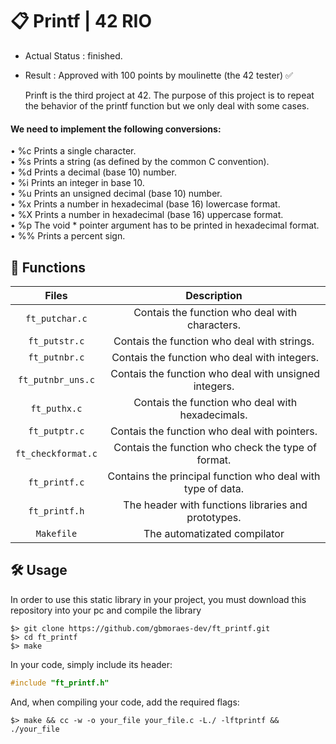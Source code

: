 # :clipboard: Printf | 42 RIO
- Actual Status : finished.
- Result        : Approved with 100 points by moulinette (the 42 tester) ✅
  
  Prinft is the third project at 42.
The purpose of this project is to repeat the behavior of the printf function but we only deal with some cases.

#### We need to implement the following conversions:

• %c Prints a single character.  
• %s Prints a string (as defined by the common C convention).  
• %d Prints a decimal (base 10) number.  
• %i Prints an integer in base 10.  
• %u Prints an unsigned decimal (base 10) number.  
• %x Prints a number in hexadecimal (base 16) lowercase format.  
• %X Prints a number in hexadecimal (base 16) uppercase format.  
• %p The void * pointer argument has to be printed in hexadecimal format.  
• %% Prints a percent sign.  

## 📝 Functions

| Files | Description |
| :------: | :---------: |
| ``ft_putchar.c`` | Contais the function who deal with characters. |
| ``ft_putstr.c`` | Contais the function who deal with strings. |
| ``ft_putnbr.c`` | Contais the function who deal with integers. |
| ``ft_putnbr_uns.c`` | Contais the function who deal with unsigned integers. |
| ``ft_puthx.c`` | Contais the function who deal with hexadecimals. |
| ``ft_putptr.c`` | Contais the function who deal with pointers. |
| ``ft_checkformat.c`` | Contais the function who check the type of format. |
| ``ft_printf.c`` | Contains the principal function who deal with type of data. |
| ``ft_printf.h`` | The header with functions libraries and prototypes. |
| ``Makefile`` | The automatizated compilator |

## 🛠️ Usage

In order to use this static library in your project, you must download this repository into your pc and compile the library

``` shell
$> git clone https://github.com/gbmoraes-dev/ft_printf.git
$> cd ft_printf
$> make
```

In your code, simply include its header:

``` C
#include "ft_printf.h"
```
And, when compiling your code, add the required flags:

``` shell
$> make && cc -w -o your_file your_file.c -L./ -lftprintf && ./your_file
```
